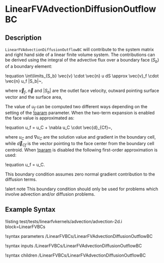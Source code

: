 # LinearFVAdvectionDiffusionOutflowBC

## Description

`LinearFVAdvectionDiffusionOutflowBC` will contribute to the system matrix and right hand side
of a linear finite volume system. The contributions can be derived using the
integral of the advective flux over a boundary face ($S_b$) of a boundary element:

!equation
\int\limits_{S_b} \vec{v} \cdot \vec{n} u dS  \approx \vec{v}_f \cdot \vec{n} u_f |S_b|~,

where $\vec{v}_f$, $\vec{n}$ and $|S_b|$ are the outlet face velocity, outward pointing surface vector
and the surface area,

The value of $u_f$ can be computed two different ways depending on the setting of the
[!param](/LinearFVBCs/LinearFVAdvectionDiffusionOutflowBC/use_two_term_expansion) parameter. When the two-term
expansion is enabled the face value is approximated as:

!equation
u_f = u_C + \nabla u_C \cdot \vec{d}_{Cf}~,

where $u_C$ and $\nabla u_C$ are the solution value and gradient in the boundary cell, while
$\vec{d}_{Cf}$ is the vector pointing to the face center from the boundary cell centroid.
When [!param](/LinearFVBCs/LinearFVAdvectionDiffusionOutflowBC/use_two_term_expansion) is disabled the following first-order
approximation is used:

!equation
u_f = u_C.

This boundary condition assumes zero normal gradient contribution to the diffusion terms.

!alert note
This boundary condition should only be used for problems which involve advection and/or diffusion
problems.

## Example Syntax

!listing test/tests/linearfvkernels/advection/advection-2d.i block=LinearFVBCs

!syntax parameters /LinearFVBCs/LinearFVAdvectionDiffusionOutflowBC

!syntax inputs /LinearFVBCs/LinearFVAdvectionDiffusionOutflowBC

!syntax children /LinearFVBCs/LinearFVAdvectionDiffusionOutflowBC
